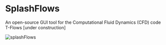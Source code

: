 # SplashFlows
An open-source GUI tool for the Computational Fluid Dynamics (CFD) code T-Flows [under construction]

![splashFlows](https://github.com/mohamedalysayed/SplashFlows/assets/11530653/9c703c73-ef90-4a2b-a7f9-d87e9e9f9a4a)
